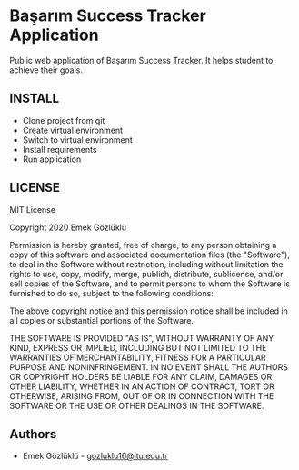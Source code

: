 # Başarım Success Tracker Application

Public web application of Başarım Success Tracker. It helps student to achieve their goals.

INSTALL
-------
* Clone project from git
* Create virtual environment
* Switch to virtual environment
* Install requirements
* Run application

LICENSE
-------

MIT License

Copyright 2020 Emek Gözlüklü

Permission is hereby granted, free of charge, to any person obtaining a copy of this software and associated documentation files (the "Software"), to deal in the Software without restriction, including without limitation the rights to use, copy, modify, merge, publish, distribute, sublicense, and/or sell copies of the Software, and to permit persons to whom the Software is furnished to do so, subject to the following conditions:

The above copyright notice and this permission notice shall be included in all copies or substantial portions of the Software.

THE SOFTWARE IS PROVIDED "AS IS", WITHOUT WARRANTY OF ANY KIND, EXPRESS OR IMPLIED, INCLUDING BUT NOT LIMITED TO THE WARRANTIES OF MERCHANTABILITY, FITNESS FOR A PARTICULAR PURPOSE AND NONINFRINGEMENT. IN NO EVENT SHALL THE AUTHORS OR COPYRIGHT HOLDERS BE LIABLE FOR ANY CLAIM, DAMAGES OR OTHER LIABILITY, WHETHER IN AN ACTION OF CONTRACT, TORT OR OTHERWISE, ARISING FROM, OUT OF OR IN CONNECTION WITH THE SOFTWARE OR THE USE OR OTHER DEALINGS IN THE SOFTWARE.


Authors
-------

* Emek Gözlüklü - gozluklu16@itu.edu.tr

